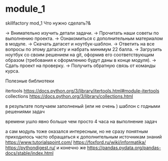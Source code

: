# module_1
skillfactory mod_1 
Что нужно сделать?&

→ Внимательно изучить детали задачи.
→ Прочитать наши советы по выполнению проекта.
→ Ознакомиться с дополнительным материалом в модуле.
→ Скачать датасет и ноутбук-шаблон.
→ Ответить на все вопросы по этому датасету и набрать минимум 22 балла.
→ Загрузить ноутбук со своим решением на git, оформив его соответствующим образом (требования к оформлению будут даны в конце модуля).
→ Сдать проект на проверку.
→ Получить обратную связь от команды курса.

Полезные библиотеки

itertools https://docs.python.org/3/library/itertools.html#module-itertools
collections https://docs.python.org/3/library/collections.html

в результате получаем заполненый (или не очень ) шаблон с годными решениями задач

времени  ушло явно больше чем просто 4 часа на выполнение задач

а сам модуль тоже оказался интересным, но не сразу понятным
приходилось часто обращаться к дополнительным источникам знаний
https://www.tutorialspoint.com/
https://foxford.ru/wiki/informatika/
https://pythondigest.ru/
и конечно же https://pandas.pydata.org/pandas-docs/stable/index.html


